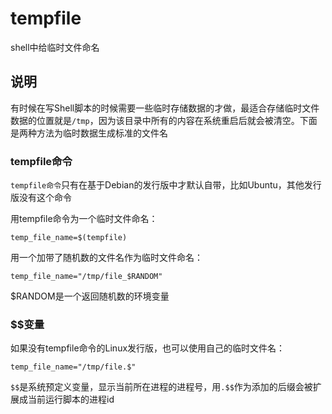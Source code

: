tempfile
===

shell中给临时文件命名

## 说明

有时候在写Shell脚本的时候需要一些临时存储数据的才做，最适合存储临时文件数据的位置就是`/tmp`，因为该目录中所有的内容在系统重启后就会被清空。下面是两种方法为临时数据生成标准的文件名

### tempfile命令  

`tempfile命令`只有在基于Debian的发行版中才默认自带，比如Ubuntu，其他发行版没有这个命令

用tempfile命令为一个临时文件命名：

```
temp_file_name=$(tempfile)
```

用一个加带了随机数的文件名作为临时文件命名：

```
temp_file_name="/tmp/file_$RANDOM"
```

$RANDOM是一个返回随机数的环境变量

### $$变量  

如果没有tempfile命令的Linux发行版，也可以使用自己的临时文件名：

```
temp_file_name="/tmp/file.$"
```

`$$`是系统预定义变量，显示当前所在进程的进程号，用`.$$`作为添加的后缀会被扩展成当前运行脚本的进程id


